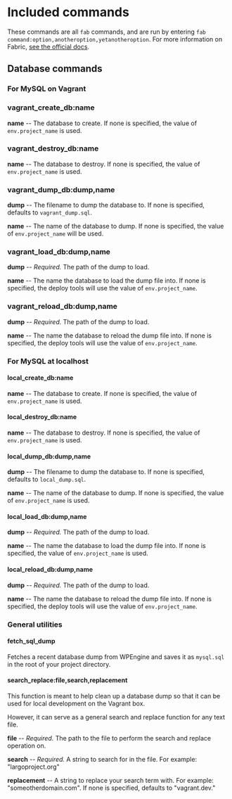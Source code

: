 # Included commands

These commands are all `fab` commands, and are run by entering `fab command:option,anotheroption,yetanotheroption`. For more information on Fabric, [see the official docs](http://docs.fabfile.org/en/1.9/tutorial.html).

## Database commands

### For MySQL on Vagrant

### vagrant\_create\_db:name

**name** -- The database to create. If none is specified, the value of `env.project_name` is used.

### vagrant\_destroy\_db:name

**name** -- The database to destroy. If none is specified, the value of `env.project_name` is used.

### vagrant\_dump\_db:dump,name

**dump** -- The filename to dump the database to. If none is specified, defaults to `vagrant_dump.sql`.

**name** -- The name of the database to dump. If none is specified, the value of `env.project_name` will be used.

### vagrant\_load\_db:dump,name

**dump** -- *Required.* The path of the dump to load.

**name** -- The name the database to load the dump file into. If none is specified, the deploy tools will use the value of `env.project_name`.

### vagrant\_reload\_db:dump,name

**dump** -- *Required.* The path of the dump to load.

**name** -- The name the database to reload the dump file into. If none is specified, the deploy tools will use the value of `env.project_name`.

### For MySQL at localhost

#### local\_create\_db:name

**name** -- The database to create. If none is specified, the value of `env.project_name` is used.

#### local\_destroy\_db:name

**name** -- The database to destroy. If none is specified, the value of `env.project_name` is used.

#### local\_dump\_db:dump,name

**dump** -- The filename to dump the database to. If none is specified, defaults to `local_dump.sql`.

**name** -- The name of the database to dump. If none is specified, the value of `env.project_name` is used.

#### local\_load\_db:dump,name

**dump** -- *Required.* The path of the dump to load.

**name** -- The name the database to load the dump file into. If none is specified, the value of `env.project_name` is used.

#### local\_reload\_db:dump,name

**dump** -- *Required.* The path of the dump to load.

**name** -- The name the database to reload the dump file into. If none is specified, the deploy tools will use the value of `env.project_name`.

### General utilities

#### fetch\_sql\_dump

Fetches a recent database dump from WPEngine and saves it as `mysql.sql` in the root of your project directory.

#### search\_replace:file,search,replacement

This function is meant to help clean up a database dump so that it can be used for local development on the Vagrant box.

However, it can serve as a general search and replace function for any text file.

**file** -- *Required.* The path to the file to perform the search and replace operation on.

**search** -- *Required.* A string to search for in the file. For example: "largoproject.org"

**replacement** -- A string to replace your search term with. For example: "someotherdomain.com". If none is specified, defaults to "vagrant.dev."
